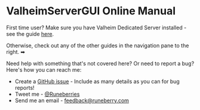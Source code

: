 # ValheimServerGUI Online Manual

First time user? Make sure you have Valheim Dedicated Server installed - see the guide [here](https://github.com/runeberry/ValheimServerGUI/wiki/Installing-Valheim-Dedicated-Server).

Otherwise, check out any of the other guides in the navigation pane to the right. ➡

Need help with something that's not covered here? Or need to report a bug? Here's how you can reach me:

* Create a [GitHub issue](https://github.com/runeberry/ValheimServerGUI/issues/new) - Include as many details as you can for bug reports!
* Tweet me - [@Runeberries](https://twitter.com/Runeberries)
* Send me an email - feedback@runeberry.com